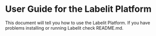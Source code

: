 # User Guide for the Labelit Platform

This document will tell you how to use the Labelit Platform. If you have problems installing or running Labelit check README.md.
